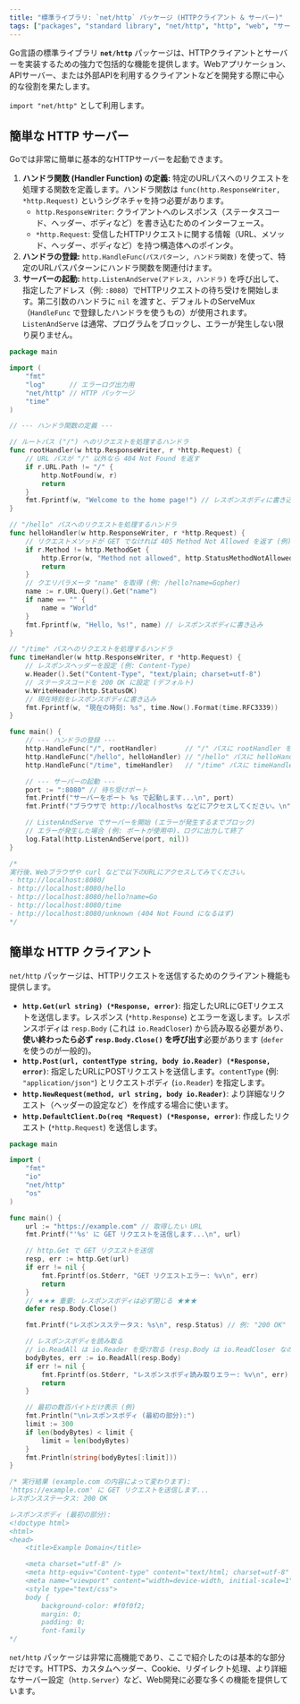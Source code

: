 ```yaml
---
title: "標準ライブラリ: `net/http` パッケージ (HTTPクライアント & サーバー)"
tags: ["packages", "standard library", "net/http", "http", "web", "サーバー", "クライアント", "HandleFunc", "ListenAndServe", "ResponseWriter", "Request", "Get", "Post"]
---
```


Go言語の標準ライブラリ **`net/http`** パッケージは、HTTPクライアントとサーバーを実装するための強力で包括的な機能を提供します。Webアプリケーション、APIサーバー、または外部APIを利用するクライアントなどを開発する際に中心的な役割を果たします。

`import "net/http"` として利用します。

## 簡単な HTTP サーバー

Goでは非常に簡単に基本的なHTTPサーバーを起動できます。

1.  **ハンドラ関数 (Handler Function) の定義:** 特定のURLパスへのリクエストを処理する関数を定義します。ハンドラ関数は `func(http.ResponseWriter, *http.Request)` というシグネチャを持つ必要があります。
    *   `http.ResponseWriter`: クライアントへのレスポンス（ステータスコード、ヘッダー、ボディなど）を書き込むためのインターフェース。
    *   `*http.Request`: 受信したHTTPリクエストに関する情報（URL、メソッド、ヘッダー、ボディなど）を持つ構造体へのポインタ。
2.  **ハンドラの登録:** `http.HandleFunc(パスパターン, ハンドラ関数)` を使って、特定のURLパスパターンにハンドラ関数を関連付けます。
3.  **サーバーの起動:** `http.ListenAndServe(アドレス, ハンドラ)` を呼び出して、指定したアドレス（例: `:8080`）でHTTPリクエストの待ち受けを開始します。第二引数のハンドラに `nil` を渡すと、デフォルトのServeMux（`HandleFunc` で登録したハンドラを使うもの）が使用されます。`ListenAndServe` は通常、プログラムをブロックし、エラーが発生しない限り戻りません。

```go title="簡単な HTTP サーバーの例"
package main

import (
	"fmt"
	"log"      // エラーログ出力用
	"net/http" // HTTP パッケージ
	"time"
)

// --- ハンドラ関数の定義 ---

// ルートパス ("/") へのリクエストを処理するハンドラ
func rootHandler(w http.ResponseWriter, r *http.Request) {
	// URL パスが "/" 以外なら 404 Not Found を返す
	if r.URL.Path != "/" {
		http.NotFound(w, r)
		return
	}
	fmt.Fprintf(w, "Welcome to the home page!") // レスポンスボディに書き込み
}

// "/hello" パスへのリクエストを処理するハンドラ
func helloHandler(w http.ResponseWriter, r *http.Request) {
	// リクエストメソッドが GET でなければ 405 Method Not Allowed を返す (例)
	if r.Method != http.MethodGet {
		http.Error(w, "Method not allowed", http.StatusMethodNotAllowed)
		return
	}
	// クエリパラメータ "name" を取得 (例: /hello?name=Gopher)
	name := r.URL.Query().Get("name")
	if name == "" {
		name = "World"
	}
	fmt.Fprintf(w, "Hello, %s!", name) // レスポンスボディに書き込み
}

// "/time" パスへのリクエストを処理するハンドラ
func timeHandler(w http.ResponseWriter, r *http.Request) {
	// レスポンスヘッダーを設定 (例: Content-Type)
	w.Header().Set("Content-Type", "text/plain; charset=utf-8")
	// ステータスコードを 200 OK に設定 (デフォルト)
	w.WriteHeader(http.StatusOK)
	// 現在時刻をレスポンスボディに書き込み
	fmt.Fprintf(w, "現在の時刻: %s", time.Now().Format(time.RFC3339))
}

func main() {
	// --- ハンドラの登録 ---
	http.HandleFunc("/", rootHandler)       // "/" パスに rootHandler を登録
	http.HandleFunc("/hello", helloHandler) // "/hello" パスに helloHandler を登録
	http.HandleFunc("/time", timeHandler)   // "/time" パスに timeHandler を登録

	// --- サーバーの起動 ---
	port := ":8080" // 待ち受けポート
	fmt.Printf("サーバーをポート %s で起動します...\n", port)
	fmt.Printf("ブラウザで http://localhost%s などにアクセスしてください。\n", port)

	// ListenAndServe でサーバーを開始 (エラーが発生するまでブロック)
	// エラーが発生した場合 (例: ポートが使用中)、ログに出力して終了
	log.Fatal(http.ListenAndServe(port, nil))
}

/*
実行後、Webブラウザや curl などで以下のURLにアクセスしてみてください。
- http://localhost:8080/
- http://localhost:8080/hello
- http://localhost:8080/hello?name=Go
- http://localhost:8080/time
- http://localhost:8080/unknown (404 Not Found になるはず)
*/
```

## 簡単な HTTP クライアント

`net/http` パッケージは、HTTPリクエストを送信するためのクライアント機能も提供します。

*   **`http.Get(url string) (*Response, error)`**: 指定したURLにGETリクエストを送信します。レスポンス (`*http.Response`) とエラーを返します。レスポンスボディは `resp.Body` (これは `io.ReadCloser`) から読み取る必要があり、**使い終わったら必ず `resp.Body.Close()` を呼び出す**必要があります (`defer` を使うのが一般的)。
*   **`http.Post(url, contentType string, body io.Reader) (*Response, error)`**: 指定したURLにPOSTリクエストを送信します。`contentType` (例: `"application/json"`) とリクエストボディ (`io.Reader`) を指定します。
*   **`http.NewRequest(method, url string, body io.Reader)`**: より詳細なリクエスト（ヘッダーの設定など）を作成する場合に使います。
*   **`http.DefaultClient.Do(req *Request) (*Response, error)`**: 作成したリクエスト (`*http.Request`) を送信します。

```go title="簡単な HTTP GET クライアントの例"
package main

import (
	"fmt"
	"io"
	"net/http"
	"os"
)

func main() {
	url := "https://example.com" // 取得したい URL
	fmt.Printf("'%s' に GET リクエストを送信します...\n", url)

	// http.Get で GET リクエストを送信
	resp, err := http.Get(url)
	if err != nil {
		fmt.Fprintf(os.Stderr, "GET リクエストエラー: %v\n", err)
		return
	}
	// ★★★ 重要: レスポンスボディは必ず閉じる ★★★
	defer resp.Body.Close()

	fmt.Printf("レスポンスステータス: %s\n", resp.Status) // 例: "200 OK"

	// レスポンスボディを読み取る
	// io.ReadAll は io.Reader を受け取る (resp.Body は io.ReadCloser なので OK)
	bodyBytes, err := io.ReadAll(resp.Body)
	if err != nil {
		fmt.Fprintf(os.Stderr, "レスポンスボディ読み取りエラー: %v\n", err)
		return
	}

	// 最初の数百バイトだけ表示 (例)
	fmt.Println("\nレスポンスボディ (最初の部分):")
	limit := 300
	if len(bodyBytes) < limit {
		limit = len(bodyBytes)
	}
	fmt.Println(string(bodyBytes[:limit]))
}

/* 実行結果 (example.com の内容によって変わります):
'https://example.com' に GET リクエストを送信します...
レスポンスステータス: 200 OK

レスポンスボディ (最初の部分):
<!doctype html>
<html>
<head>
    <title>Example Domain</title>

    <meta charset="utf-8" />
    <meta http-equiv="Content-type" content="text/html; charset=utf-8" />
    <meta name="viewport" content="width=device-width, initial-scale=1" />
    <style type="text/css">
    body {
        background-color: #f0f0f2;
        margin: 0;
        padding: 0;
        font-family
*/
```

`net/http` パッケージは非常に高機能であり、ここで紹介したのは基本的な部分だけです。HTTPS、カスタムヘッダー、Cookie、リダイレクト処理、より詳細なサーバー設定（`http.Server`）など、Web開発に必要な多くの機能を提供しています。